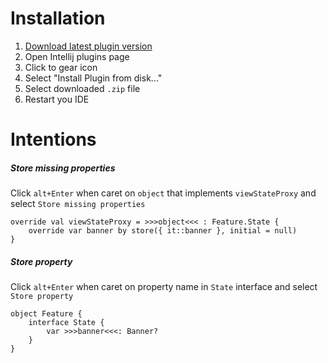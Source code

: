 # Installation

1. [Download latest plugin version](https://github.com/adevone/summer-plugin/releases/download/0.8.12/summer-plugin-0.8.12.zip)
2. Open Intellij plugins page
3. Click to gear icon
4. Select "Install Plugin from disk..."
5. Select downloaded `.zip` file
6. Restart you IDE

# Intentions

##### Store missing properties
Click `alt+Enter` when caret on `object` that implements `viewStateProxy` and select `Store missing properties`
```
override val viewStateProxy = >>>object<<< : Feature.State {
    override var banner by store({ it::banner }, initial = null)
}
```

##### Store property
Click `alt+Enter` when caret on property name in `State` interface and select `Store property`
```
object Feature {
    interface State {
        var >>>banner<<<: Banner?
    }
}
```
